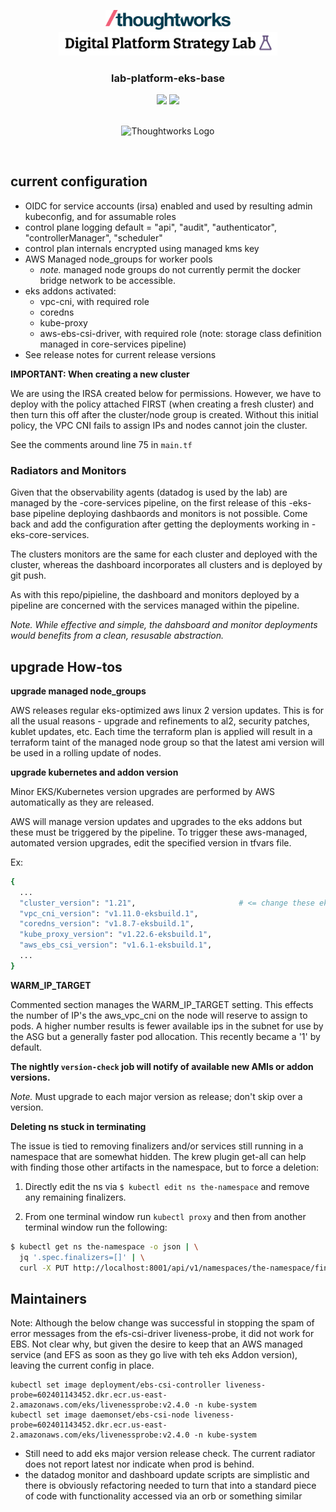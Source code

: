 <div align="center">
	<p>
		<img alt="Thoughtworks Logo" src="https://raw.githubusercontent.com/ThoughtWorks-DPS/static/master/thoughtworks_flamingo_wave.png?sanitize=true" width=200 />
    <br />
		<img alt="DPS Title" src="https://raw.githubusercontent.com/ThoughtWorks-DPS/static/master/dps_lab_title.png?sanitize=true" width=350/>
	</p>
  <h3>lab-platform-eks-base</h3>
  <a href="https://app.circleci.com/pipelines/github/ThoughtWorks-DPS/lab-platform-eks-base"><img src="https://circleci.com/gh/ThoughtWorks-DPS/lab-platform-eks-base.svg?style=shield"></a> <a href="https://opensource.org/licenses/MIT"><img src="https://img.shields.io/badge/license-MIT-blue.svg"></a>
</div>
<br />

<div align="center">
	<p>
		<img alt="Thoughtworks Logo" src="https://raw.githubusercontent.com/ThoughtWorks-DPS/lab-platform-eks/main/pipeline.png?sanitize=true" width=800 />
	</p>
</div>
<br />

## current configuration

* OIDC for service accounts (irsa) enabled and used by resulting admin kubeconfig, and for assumable roles
* control plane logging default = "api", "audit", "authenticator", "controllerManager", "scheduler"
* control plan internals encrypted using managed kms key
* AWS Managed node_groups for worker pools
  * _note._ managed node groups do not currently permit the docker bridge network to be accessible.
* eks addons activated:
  * vpc-cni, with required role
  * coredns
  * kube-proxy
  * aws-ebs-csi-driver, with required role (note: storage class definition managed in core-services pipeline)
* See release notes for current release versions

**IMPORTANT: When creating a new cluster**

We are using the IRSA created below for permissions. However, we have to deploy with the policy attached FIRST (when creating a fresh cluster) and then turn this off after the cluster/node group is created. Without this initial policy, the VPC CNI fails to assign IPs and nodes cannot join the cluster.  

See the comments around line 75 in `main.tf`  

### Radiators and Monitors

Given that the observability agents (datadog is used by the lab) are managed by the -core-services pipeline, on the first release of this -eks-base pipeline deploying dashbaords and monitors is not possible. Come back and add the configuration after getting the deployments working in -eks-core-services.  

The clusters monitors are the same for each cluster and deployed with the cluster, whereas the dashboard incorporates all clusters and is deployed by git push.  

As with this repo/pipieline, the dashboard and monitors deployed by a pipeline are concerned with the services managed within the pipeline.

_Note. While effective and simple, the dahsboard and monitor deployments would benefits from a clean, resusable abstraction._  

## upgrade How-tos

**upgrade managed node_groups**

AWS releases regular eks-optimized aws linux 2 version updates. This is for all the usual reasons - upgrade and refinements to al2, security patches, kublet updates, etc. Each time the terraform plan is applied will result in a terraform taint of the managed node group so that the latest ami version will be used in a rolling update of nodes.  

**upgrade kubernetes and addon version**

Minor EKS/Kubernetes version upgrades are performed by AWS automatically as they are released.  

AWS will manage version updates and upgrades to the eks addons but these must be triggered by the pipeline. To trigger these aws-managed, automated version upgrades, edit the specified version in tfvars file.  

Ex:
```bash
{
  ...
  "cluster_version": "1.21",                       # <= change these eks or addon versions to trigger aws managed upgrade
  "vpc_cni_version": "v1.11.0-eksbuild.1",
  "coredns_version": "v1.8.7-eksbuild.1",
  "kube_proxy_version": "v1.22.6-eksbuild.1",
  "aws_ebs_csi_version": "v1.6.1-eksbuild.1",
  ...
}
```

**WARM_IP_TARGET**  

Commented section manages the WARM_IP_TARGET setting. This effects the number of IP's the aws_vpc_cni on the node will reserve to assign to pods. A higher number results is fewer available ips in the subnet for use by the ASG but a generally faster pod allocation. This recently became a '1' by default.  

**The nightly `version-check` job will notify of available new AMIs or addon versions.**  

_Note._ Must upgrade to each major version as release; don't skip over a version.  

**Deleting ns stuck in terminating**  

The issue is tied to removing finalizers and/or services still running in a namespace that are somewhat hidden. The krew plugin get-all can help with finding those other artifacts in the namespace, but to force a deletion:  

1. Directly edit the ns via `$ kubectl edit ns the-namespace` and remove any remaining finalizers.  

2. From one terminal window run `kubectl proxy` and then from another terminal window run the following:
```bash
$ kubectl get ns the-namespace -o json | \
  jq '.spec.finalizers=[]' | \
  curl -X PUT http://localhost:8001/api/v1/namespaces/the-namespace/finalize -H "Content-Type: application/json" --data @-
```

## Maintainers

Note: Although the below change was successful in stopping the spam of error messages from the efs-csi-driver liveness-probe, it did not work for EBS. Not clear why, but given the desire to keep that an AWS managed service (and EFS as soon as they go live with teh eks Addon version), leaving the current config in place.  
```
kubectl set image deployment/ebs-csi-controller liveness-probe=602401143452.dkr.ecr.us-east-2.amazonaws.com/eks/livenessprobe:v2.4.0 -n kube-system
kubectl set image daemonset/ebs-csi-node liveness-probe=602401143452.dkr.ecr.us-east-2.amazonaws.com/eks/livenessprobe:v2.4.0 -n kube-system
```

- Still need to add eks major version release check. The current radiator does not report latest nor indicate when prod is behind.  
- the datadog monitor and dashboard update scripts are simplistic and there is obviously refactoring needed to turn that into a standard piece of code with functionality accessed via an orb or something similar
